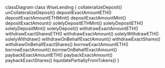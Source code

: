 classDiagram
class WiseLending {
    collateralizeDeposit() 
    unCollateralizeDeposit()
	depositExactAmountETH() 
    depositExactAmountETHMint() 
    depositExactAmountMint() 
    depositExactAmount()
	solelyDepositETHMint() 
    solelyDepositETH() 
    solelyDepositMint() 
    solelyDeposit()
	withdrawExactAmountETH() 
    withdrawExactSharesETH() 
    withdrawExactAmount()
	solelyWithdrawETH() 
    solelyWithdraw()
	withdrawOnBehalfExactAmount() 
    withdrawExactShares() 
    withdrawOnBehalfExactShares()
	borrowExactAmountETH() 
    borrowExactAmount() 
    borrowOnBehalfExactAmount()
	paybackExactAmountETH() 
    paybackExactAmount()  
    paybackExactShares()
	liquidatePartiallyFromTokens()
}